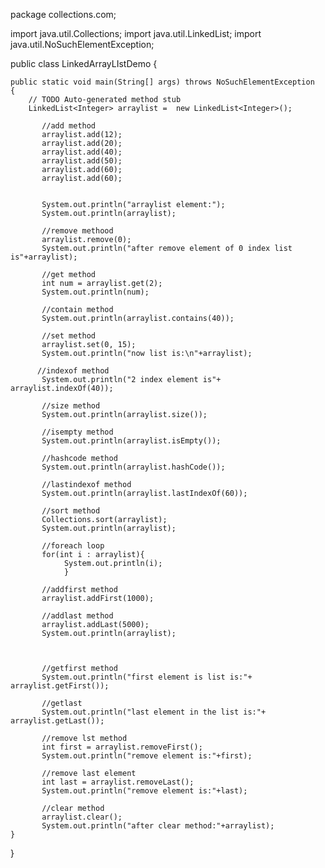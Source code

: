 package collections.com;


import java.util.Collections;
import java.util.LinkedList;
import java.util.NoSuchElementException;

public class LinkedArrayLIstDemo {

	public static void main(String[] args) throws NoSuchElementException  {
		// TODO Auto-generated method stub
		LinkedList<Integer> arraylist =  new LinkedList<Integer>();
		   
		   //add method
		   arraylist.add(12);
		   arraylist.add(20);
		   arraylist.add(40);
		   arraylist.add(50);
		   arraylist.add(60);
		   arraylist.add(60);
		   
		   
		   System.out.println("arraylist element:");
		   System.out.println(arraylist);
		   
		   //remove methood 
		   arraylist.remove(0);
		   System.out.println("after remove element of 0 index list is"+arraylist);
		   
		   //get method 
		   int num = arraylist.get(2);
		   System.out.println(num);
		   
		   //contain method
		   System.out.println(arraylist.contains(40));
		   
		   //set method
		   arraylist.set(0, 15);
		   System.out.println("now list is:\n"+arraylist);
		   
		  //indexof method
		   System.out.println("2 index element is"+ arraylist.indexOf(40));
		   
		   //size method
		   System.out.println(arraylist.size());
		   
		   //isempty method
		   System.out.println(arraylist.isEmpty());
		   
		   //hashcode method
		   System.out.println(arraylist.hashCode());
		   
		   //lastindexof method
		   System.out.println(arraylist.lastIndexOf(60));
		   
		   //sort method
		   Collections.sort(arraylist);
		   System.out.println(arraylist);
		   
		   //foreach loop
		   for(int i : arraylist){
				System.out.println(i);
				}
		   
		   //addfirst method 
		   arraylist.addFirst(1000);
		   
		   //addlast method
		   arraylist.addLast(5000);
		   System.out.println(arraylist);
		   
		  
		   
		   //getfirst method
		   System.out.println("first element is list is:"+ arraylist.getFirst());
		   
		   //getlast
		   System.out.println("last element in the list is:"+ arraylist.getLast());
		   
		   //remove lst method
		   int first = arraylist.removeFirst();
		   System.out.println("remove element is:"+first);
		   
		   //remove last element
		   int last = arraylist.removeLast();
		   System.out.println("remove element is:"+last);
		   
		   //clear method
		   arraylist.clear();
		   System.out.println("after clear method:"+arraylist);
	}

}
